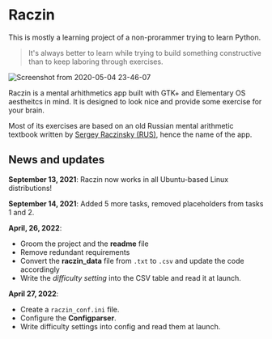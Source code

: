# Raczin

This is mostly a learning project of a non-prorammer trying to learn Python.

> It's always better to learn while trying to build something constructive than to keep laboring through exercises. 

![Screenshot from 2020-05-04 23-46-07](https://user-images.githubusercontent.com/18544958/81012219-dc774f80-8e61-11ea-865f-6181a3b22f21.png)

Raczin is a mental arhithmetics app built with GTK+ and Elementary OS aestheitcs in mind. It is designed to look nice and provide some exercise for your brain. 

Most of its exercises are based on an old Russian mental arithmetic textbook written by [Sergey Raczinsky (RUS)](https://ru.wikipedia.org/wiki/Рачинский,_Сергей_Александрович), hence the name of the app.  

## News and updates

**September 13, 2021**: Raczin now works in all Ubuntu-based Linux distributions!

**September 14, 2021**: Added 5 more tasks, removed placeholders from tasks 1 and 2.

**April, 26, 2022**: 

* Groom the project and the **readme** file
* Remove redundant requirements
* Convert the **raczin_data** file from `.txt` to `.csv` and update the code accordingly
* Write the *difficulty setting* into the CSV table and read it at launch.

**April 27, 2022**:

* Create a `raczin_conf.ini` file.
* Configure the **Configparser**. 
* Write difficulty settings into config and read them at launch.

